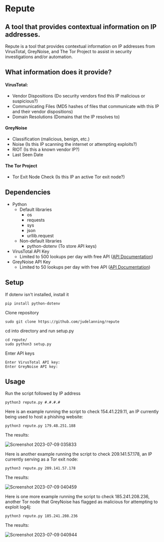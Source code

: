 # Repute
## A tool that provides contextual information on IP addresses.

Repute is a tool that provides contextual information on IP addresses from VirusTotal, GreyNoise, and The Tor Project to assist in security investigations and/or automation.

## What information does it provide?
#### VirusTotal:
* Vendor Dispositions (Do security vendors find this IP malicious or suspicious?)
* Communicating Files (MD5 hashes of files that communicate with this IP and their vendor dispositions)
* Domain Resolutions (Domains that the IP resolves to)

#### GreyNoise
* Classification (malicious, benign, etc.)
* Noise (Is this IP scanning the internet or attempting exploits?)
* RIOT (Is this a known vendor IP?)
* Last Seen Date

#### The Tor Project
* Tor Exit Node Check (Is this IP an active Tor exit node?)

## Dependencies
* Python
    * Default libraries
        * os
        * requests
        * sys
        * json
        * urllib.request
    * Non-default libraries
        * python-dotenv (To store API keys)
* VirusTotal API Key
    * Limited to 500 lookups per day with free API ([API Documentation](https://support.virustotal.com/hc/en-us/articles/115002100149-API))
* GreyNoise API Key
    * Limited to 50 lookups per day with free API ([API Documentation](https://docs.greynoise.io/reference/get_v3-community-ip))
    
## Setup
 If dotenv isn't installed, install it
 

    pip install python-dotenv

 Clone repository

    sudo git clone https://github.com/judelanning/repute

cd into directory and run setup.py

    cd repute/
    sudo python3 setup.py

Enter API keys

    Enter VirusTotal API key:
    Enter GreyNoise API key:

## Usage
Run the script followed by IP address

    python3 repute.py #.#.#.#

Here is an example running the script to check 154.41.229.11, an IP currently being used to host a phishing website:

    python3 repute.py 179.48.251.188

The results:

![Screenshot 2023-07-09 035833](https://github.com/judelanning/repute/assets/122243110/b311bc72-952a-4fd4-8ccd-3c3037960336)

Here is another example running the script to check 209.141.57.178, an IP currently serving as a Tor exit node:

    python3 repute.py 209.141.57.178

The results:

![Screenshot 2023-07-09 040459](https://github.com/judelanning/repute/assets/122243110/881e0b02-1456-48a1-8292-a1c9df84ebbf)

Here is one more example running the script to check 185.241.208.236, another Tor node that GreyNoise has flagged as malicious for attempting to exploit log4j:

    python3 repute.py 185.241.208.236

The results:

![Screenshot 2023-07-09 040944](https://github.com/judelanning/repute/assets/122243110/5d2b62ea-5a8d-40c8-8304-fdb20cdc2b84)
